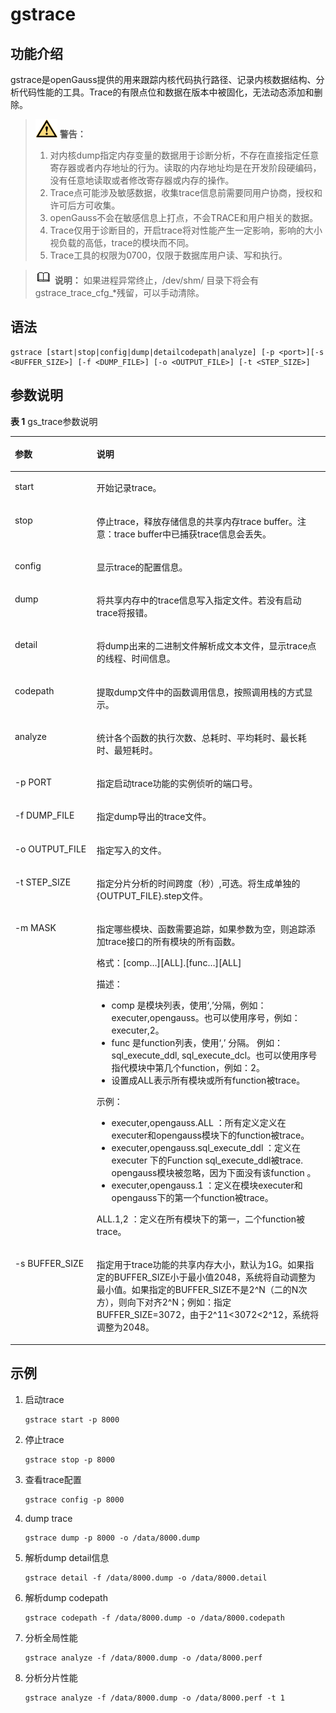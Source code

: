 # gstrace<a name="ZH-CN_TOPIC_0289899251"></a>

## 功能介绍<a name="zh-cn_topic_0287275941_zh-cn_topic_0237152426_zh-cn_topic_0059778103_s1d88b9452b2d4c15811c8ad2670b7682"></a>

gstrace是openGauss提供的用来跟踪内核代码执行路径、记录内核数据结构、分析代码性能的工具。Trace的有限点位和数据在版本中被固化，无法动态添加和删除。

>![](public_sys-resources/icon-warning.gif) **警告：** 
>
>1.  对内核dump指定内存变量的数据用于诊断分析，不存在直接指定任意寄存器或者内存地址的行为。读取的内存地址均是在开发阶段硬编码，没有任意地读取或者修改寄存器或内存的操作。
>2.  Trace点可能涉及敏感数据，收集trace信息前需要同用户协商，授权和许可后方可收集。
>3.  openGauss不会在敏感信息上打点，不会TRACE和用户相关的数据。
>4.  Trace仅用于诊断目的，开启trace将对性能产生一定影响，影响的大小视负载的高低，trace的模块而不同。
>5.  Trace工具的权限为0700，仅限于数据库用户读、写和执行。


>![](public_sys-resources/icon-note.gif) **说明：** 
>如果进程异常终止，/dev/shm/ 目录下将会有gstrace\_trace\_cfg\_\*残留，可以手动清除。

## 语法<a name="zh-cn_topic_0287275941_zh-cn_topic_0237152426_section681720817204"></a>

```
gstrace [start|stop|config|dump|detailcodepath|analyze] [-p <port>][-s <BUFFER_SIZE>] [-f <DUMP_FILE>] [-o <OUTPUT_FILE>] [-t <STEP_SIZE>]
```

## 参数说明<a name="zh-cn_topic_0287275941_zh-cn_topic_0237152426_zh-cn_topic_0059778103_se0ebdb25733f42f5b4286a1fc7e54a13"></a>

**表 1**  gs\_trace参数说明

<a name="zh-cn_topic_0287275941_zh-cn_topic_0237152426_zh-cn_topic_0059778103_t23767b731a7a45f09c53aed81e926bc8"></a>
<table><thead align="left"><tr id="zh-cn_topic_0287275941_zh-cn_topic_0237152426_zh-cn_topic_0059778103_r188ffec592514e99abaf1bc732cee3a5"><th class="cellrowborder" valign="top" width="25.94%" id="mcps1.2.3.1.1"><p id="zh-cn_topic_0287275941_zh-cn_topic_0237152426_zh-cn_topic_0059778103_a5c967910f28a4a66bb9305b009489d36"><a name="zh-cn_topic_0287275941_zh-cn_topic_0237152426_zh-cn_topic_0059778103_a5c967910f28a4a66bb9305b009489d36"></a><a name="zh-cn_topic_0287275941_zh-cn_topic_0237152426_zh-cn_topic_0059778103_a5c967910f28a4a66bb9305b009489d36"></a>参数</p>
</th>
<th class="cellrowborder" valign="top" width="74.06%" id="mcps1.2.3.1.2"><p id="zh-cn_topic_0287275941_zh-cn_topic_0237152426_zh-cn_topic_0059778103_a8fefacfdc99f49668d734bb253b62f94"><a name="zh-cn_topic_0287275941_zh-cn_topic_0237152426_zh-cn_topic_0059778103_a8fefacfdc99f49668d734bb253b62f94"></a><a name="zh-cn_topic_0287275941_zh-cn_topic_0237152426_zh-cn_topic_0059778103_a8fefacfdc99f49668d734bb253b62f94"></a>说明</p>
</th>
</tr>
</thead>
<tbody><tr id="zh-cn_topic_0287275941_zh-cn_topic_0237152426_row11827125619439"><td class="cellrowborder" valign="top" width="25.94%" headers="mcps1.2.3.1.1 "><p id="zh-cn_topic_0287275941_zh-cn_topic_0237152426_p15830145612433"><a name="zh-cn_topic_0287275941_zh-cn_topic_0237152426_p15830145612433"></a><a name="zh-cn_topic_0287275941_zh-cn_topic_0237152426_p15830145612433"></a>start</p>
</td>
<td class="cellrowborder" valign="top" width="74.06%" headers="mcps1.2.3.1.2 "><p id="zh-cn_topic_0287275941_zh-cn_topic_0237152426_p133635214218"><a name="zh-cn_topic_0287275941_zh-cn_topic_0237152426_p133635214218"></a><a name="zh-cn_topic_0287275941_zh-cn_topic_0237152426_p133635214218"></a>开始记录trace。</p>
</td>
</tr>
<tr id="zh-cn_topic_0287275941_zh-cn_topic_0237152426_zh-cn_topic_0059778103_r65d586da5c9c4f8da0dc5dab60f2c818"><td class="cellrowborder" valign="top" width="25.94%" headers="mcps1.2.3.1.1 "><p id="zh-cn_topic_0287275941_zh-cn_topic_0237152426_zh-cn_topic_0059778103_a6a197174fa6845f5a9302430adb2c86e"><a name="zh-cn_topic_0287275941_zh-cn_topic_0237152426_zh-cn_topic_0059778103_a6a197174fa6845f5a9302430adb2c86e"></a><a name="zh-cn_topic_0287275941_zh-cn_topic_0237152426_zh-cn_topic_0059778103_a6a197174fa6845f5a9302430adb2c86e"></a>stop</p>
</td>
<td class="cellrowborder" valign="top" width="74.06%" headers="mcps1.2.3.1.2 "><p id="zh-cn_topic_0287275941_zh-cn_topic_0237152426_zh-cn_topic_0059778103_a8b800d08df204d4c86033a1a6118d749"><a name="zh-cn_topic_0287275941_zh-cn_topic_0237152426_zh-cn_topic_0059778103_a8b800d08df204d4c86033a1a6118d749"></a><a name="zh-cn_topic_0287275941_zh-cn_topic_0237152426_zh-cn_topic_0059778103_a8b800d08df204d4c86033a1a6118d749"></a>停止trace，释放存储信息的共享内存trace buffer。注意：trace buffer中已捕获trace信息会丢失。</p>
</td>
</tr>
<tr id="zh-cn_topic_0287275941_zh-cn_topic_0237152426_zh-cn_topic_0059778103_r8e7b1a27e27d49e9b602e50973b412b3"><td class="cellrowborder" valign="top" width="25.94%" headers="mcps1.2.3.1.1 "><p id="zh-cn_topic_0287275941_zh-cn_topic_0237152426_zh-cn_topic_0059778103_zh-cn_topic_0058968088_p485426916248"><a name="zh-cn_topic_0287275941_zh-cn_topic_0237152426_zh-cn_topic_0059778103_zh-cn_topic_0058968088_p485426916248"></a><a name="zh-cn_topic_0287275941_zh-cn_topic_0237152426_zh-cn_topic_0059778103_zh-cn_topic_0058968088_p485426916248"></a>config</p>
</td>
<td class="cellrowborder" valign="top" width="74.06%" headers="mcps1.2.3.1.2 "><p id="zh-cn_topic_0287275941_zh-cn_topic_0237152426_p25031714162217"><a name="zh-cn_topic_0287275941_zh-cn_topic_0237152426_p25031714162217"></a><a name="zh-cn_topic_0287275941_zh-cn_topic_0237152426_p25031714162217"></a>显示trace的配置信息。</p>
</td>
</tr>
<tr id="zh-cn_topic_0287275941_zh-cn_topic_0237152426_zh-cn_topic_0059778103_r9a81825bfd004895bd49bb565f44e248"><td class="cellrowborder" valign="top" width="25.94%" headers="mcps1.2.3.1.1 "><p id="zh-cn_topic_0287275941_zh-cn_topic_0237152426_p11540121819226"><a name="zh-cn_topic_0287275941_zh-cn_topic_0237152426_p11540121819226"></a><a name="zh-cn_topic_0287275941_zh-cn_topic_0237152426_p11540121819226"></a>dump</p>
</td>
<td class="cellrowborder" valign="top" width="74.06%" headers="mcps1.2.3.1.2 "><p id="zh-cn_topic_0287275941_zh-cn_topic_0237152426_p17479524192216"><a name="zh-cn_topic_0287275941_zh-cn_topic_0237152426_p17479524192216"></a><a name="zh-cn_topic_0287275941_zh-cn_topic_0237152426_p17479524192216"></a>将共享内存中的trace信息写入指定文件。若没有启动trace将报错。</p>
</td>
</tr>
<tr id="zh-cn_topic_0287275941_zh-cn_topic_0237152426_zh-cn_topic_0059778103_r3a4fdac5e343484e8e1591a6bb878cdf"><td class="cellrowborder" valign="top" width="25.94%" headers="mcps1.2.3.1.1 "><p id="zh-cn_topic_0287275941_zh-cn_topic_0237152426_zh-cn_topic_0059778103_a1d6c85beb1ba433fa3a7ef5105ea1cc6"><a name="zh-cn_topic_0287275941_zh-cn_topic_0237152426_zh-cn_topic_0059778103_a1d6c85beb1ba433fa3a7ef5105ea1cc6"></a><a name="zh-cn_topic_0287275941_zh-cn_topic_0237152426_zh-cn_topic_0059778103_a1d6c85beb1ba433fa3a7ef5105ea1cc6"></a>detail</p>
</td>
<td class="cellrowborder" valign="top" width="74.06%" headers="mcps1.2.3.1.2 "><p id="zh-cn_topic_0287275941_zh-cn_topic_0237152426_p694710363227"><a name="zh-cn_topic_0287275941_zh-cn_topic_0237152426_p694710363227"></a><a name="zh-cn_topic_0287275941_zh-cn_topic_0237152426_p694710363227"></a>将dump出来的二进制文件解析成文本文件，显示trace点的线程、时间信息。</p>
</td>
</tr>
<tr id="zh-cn_topic_0287275941_zh-cn_topic_0237152426_zh-cn_topic_0059778103_r2d33c4b669f14e4380c5068a444f0582"><td class="cellrowborder" valign="top" width="25.94%" headers="mcps1.2.3.1.1 "><p id="zh-cn_topic_0287275941_zh-cn_topic_0237152426_p1333212342222"><a name="zh-cn_topic_0287275941_zh-cn_topic_0237152426_p1333212342222"></a><a name="zh-cn_topic_0287275941_zh-cn_topic_0237152426_p1333212342222"></a>codepath</p>
</td>
<td class="cellrowborder" valign="top" width="74.06%" headers="mcps1.2.3.1.2 "><p id="zh-cn_topic_0287275941_zh-cn_topic_0237152426_p14331133462214"><a name="zh-cn_topic_0287275941_zh-cn_topic_0237152426_p14331133462214"></a><a name="zh-cn_topic_0287275941_zh-cn_topic_0237152426_p14331133462214"></a>提取dump文件中的函数调用信息，按照调用栈的方式显示。</p>
</td>
</tr>
<tr id="zh-cn_topic_0287275941_zh-cn_topic_0237152426_zh-cn_topic_0059778103_r61bf02df0d904a1988a04a22027417ec"><td class="cellrowborder" valign="top" width="25.94%" headers="mcps1.2.3.1.1 "><p id="zh-cn_topic_0287275941_zh-cn_topic_0237152426_p433083419226"><a name="zh-cn_topic_0287275941_zh-cn_topic_0237152426_p433083419226"></a><a name="zh-cn_topic_0287275941_zh-cn_topic_0237152426_p433083419226"></a>analyze</p>
</td>
<td class="cellrowborder" valign="top" width="74.06%" headers="mcps1.2.3.1.2 "><p id="zh-cn_topic_0287275941_zh-cn_topic_0237152426_p1132963412212"><a name="zh-cn_topic_0287275941_zh-cn_topic_0237152426_p1132963412212"></a><a name="zh-cn_topic_0287275941_zh-cn_topic_0237152426_p1132963412212"></a>统计各个函数的执行次数、总耗时、平均耗时、最长耗时、最短耗时。</p>
</td>
</tr>
<tr id="zh-cn_topic_0287275941_zh-cn_topic_0237152426_zh-cn_topic_0059778103_r4cd4463ebb5e4719ba97a9a170e1c336"><td class="cellrowborder" valign="top" width="25.94%" headers="mcps1.2.3.1.1 "><p id="zh-cn_topic_0287275941_zh-cn_topic_0237152426_p15327334122215"><a name="zh-cn_topic_0287275941_zh-cn_topic_0237152426_p15327334122215"></a><a name="zh-cn_topic_0287275941_zh-cn_topic_0237152426_p15327334122215"></a>-p PORT</p>
</td>
<td class="cellrowborder" valign="top" width="74.06%" headers="mcps1.2.3.1.2 "><p id="zh-cn_topic_0287275941_zh-cn_topic_0237152426_p732613416227"><a name="zh-cn_topic_0287275941_zh-cn_topic_0237152426_p732613416227"></a><a name="zh-cn_topic_0287275941_zh-cn_topic_0237152426_p732613416227"></a>指定启动trace功能的实例侦听的端口号。</p>
</td>
</tr>
<tr id="zh-cn_topic_0287275941_zh-cn_topic_0237152426_zh-cn_topic_0059778103_rf78e1c297caa4e1b8c449b6475e9457f"><td class="cellrowborder" valign="top" width="25.94%" headers="mcps1.2.3.1.1 "><p id="zh-cn_topic_0287275941_zh-cn_topic_0237152426_p33241034112218"><a name="zh-cn_topic_0287275941_zh-cn_topic_0237152426_p33241034112218"></a><a name="zh-cn_topic_0287275941_zh-cn_topic_0237152426_p33241034112218"></a>-f DUMP_FILE</p>
</td>
<td class="cellrowborder" valign="top" width="74.06%" headers="mcps1.2.3.1.2 "><p id="zh-cn_topic_0287275941_zh-cn_topic_0237152426_p155451829202515"><a name="zh-cn_topic_0287275941_zh-cn_topic_0237152426_p155451829202515"></a><a name="zh-cn_topic_0287275941_zh-cn_topic_0237152426_p155451829202515"></a>指定dump导出的trace文件。</p>
</td>
</tr>
<tr id="zh-cn_topic_0287275941_zh-cn_topic_0237152426_zh-cn_topic_0059778103_rf1d87491bb174b2aa6a8008c2ec3e7d3"><td class="cellrowborder" valign="top" width="25.94%" headers="mcps1.2.3.1.1 "><p id="zh-cn_topic_0287275941_zh-cn_topic_0237152426_p11321173462215"><a name="zh-cn_topic_0287275941_zh-cn_topic_0237152426_p11321173462215"></a><a name="zh-cn_topic_0287275941_zh-cn_topic_0237152426_p11321173462215"></a>-o OUTPUT_FILE</p>
</td>
<td class="cellrowborder" valign="top" width="74.06%" headers="mcps1.2.3.1.2 "><p id="zh-cn_topic_0287275941_zh-cn_topic_0237152426_p832013402216"><a name="zh-cn_topic_0287275941_zh-cn_topic_0237152426_p832013402216"></a><a name="zh-cn_topic_0287275941_zh-cn_topic_0237152426_p832013402216"></a>指定写入的文件。</p>
</td>
</tr>
<tr id="zh-cn_topic_0287275941_zh-cn_topic_0237152426_zh-cn_topic_0059778103_r96238b14ad9a4a9e886adc9ae0cdd228"><td class="cellrowborder" valign="top" width="25.94%" headers="mcps1.2.3.1.1 "><p id="zh-cn_topic_0287275941_zh-cn_topic_0237152426_p03185341227"><a name="zh-cn_topic_0287275941_zh-cn_topic_0237152426_p03185341227"></a><a name="zh-cn_topic_0287275941_zh-cn_topic_0237152426_p03185341227"></a>-t STEP_SIZE</p>
</td>
<td class="cellrowborder" valign="top" width="74.06%" headers="mcps1.2.3.1.2 "><p id="zh-cn_topic_0287275941_zh-cn_topic_0237152426_p16317134152214"><a name="zh-cn_topic_0287275941_zh-cn_topic_0237152426_p16317134152214"></a><a name="zh-cn_topic_0287275941_zh-cn_topic_0237152426_p16317134152214"></a>指定分片分析的时间跨度（秒）,可选。将生成单独的{OUTPUT_FILE}.step文件。</p>
</td>
</tr>
<tr id="row19271527135319"><td class="cellrowborder" valign="top" width="25.94%" headers="mcps1.2.3.1.1 "><p id="p22713278539"><a name="p22713278539"></a><a name="p22713278539"></a>-m MASK</p>
</td>
<td class="cellrowborder" valign="top" width="74.06%" headers="mcps1.2.3.1.2 "><p id="p1271527145315"><a name="p1271527145315"></a><a name="p1271527145315"></a>指定哪些模块、函数需要追踪，如果参数为空，则追踪添加trace接口的所有模块的所有函数。</p>
<p id="p176851402914"><a name="p176851402914"></a><a name="p176851402914"></a>格式：[comp…][ALL].[func…][ALL]</p>
<p id="p476815146299"><a name="p476815146299"></a><a name="p476815146299"></a>描述：</p>
<a name="ul191841558155417"></a><a name="ul191841558155417"></a><ul id="ul191841558155417"><li>comp 是模块列表，使用‘,’分隔，例如：executer,opengauss。也可以使用序号，例如：executer,2。</li><li>func 是function列表，使用‘,’ 分隔。 例如：sql_execute_ddl, sql_execute_dcl。也可以使用序号指代模块中第几个function，例如：2。</li><li>设置成ALL表示所有模块或所有function被trace。</li></ul>
<p id="p276921442916"><a name="p276921442916"></a><a name="p276921442916"></a>示例：</p>
<a name="ul31951366551"></a><a name="ul31951366551"></a><ul id="ul31951366551"><li>executer,opengauss.ALL ：所有定义定义在executer和opengauss模块下的function被trace。</li><li>executer,opengauss.sql_execute_ddl ：定义在executer 下的Function sql_execute_ddl被trace. opengauss模块被忽略，因为下面没有该function 。</li><li>executer,opengauss.1 ：定义在模块executer和opengauss下的第一个function被trace。</li></ul>
<p id="p176921422917"><a name="p176921422917"></a><a name="p176921422917"></a>ALL.1,2 ：定义在所有模块下的第一，二个function被trace。</p>
</td>
</tr>
<tr id="zh-cn_topic_0287275941_zh-cn_topic_0237152426_row12693367813"><td class="cellrowborder" valign="top" width="25.94%" headers="mcps1.2.3.1.1 "><p id="zh-cn_topic_0287275941_zh-cn_topic_0237152426_p43111434122216"><a name="zh-cn_topic_0287275941_zh-cn_topic_0237152426_p43111434122216"></a><a name="zh-cn_topic_0287275941_zh-cn_topic_0237152426_p43111434122216"></a>-s BUFFER_SIZE</p>
</td>
<td class="cellrowborder" valign="top" width="74.06%" headers="mcps1.2.3.1.2 "><p id="zh-cn_topic_0287275941_zh-cn_topic_0237152426_p5310203414226"><a name="zh-cn_topic_0287275941_zh-cn_topic_0237152426_p5310203414226"></a><a name="zh-cn_topic_0287275941_zh-cn_topic_0237152426_p5310203414226"></a>指定用于trace功能的共享内存大小，默认为1G。如果指定的BUFFER_SIZE小于最小值2048，系统将自动调整为最小值。如果指定的BUFFER_SIZE不是2^N（二的N次方），则向下对齐2^N；例如：指定BUFFER_SIZE=3072，由于2^11&lt;3072&lt;2^12，系统将调整为2048。</p>
</td>
</tr>
</tbody>
</table>

## 示例<a name="zh-cn_topic_0287275941_zh-cn_topic_0237152426_section2838131051812"></a>

1.  启动trace

    ```
    gstrace start -p 8000
    ```

2.  停止trace

    ```
    gstrace stop -p 8000
    ```

3.  查看trace配置

    ```
    gstrace config -p 8000
    ```

4.  dump trace

    ```
    gstrace dump -p 8000 -o /data/8000.dump
    ```

5.  解析dump detail信息

    ```
    gstrace detail -f /data/8000.dump -o /data/8000.detail
    ```

6.  解析dump codepath

    ```
    gstrace codepath -f /data/8000.dump -o /data/8000.codepath
    ```

7.  分析全局性能

    ```
    gstrace analyze -f /data/8000.dump -o /data/8000.perf
    ```

8.  分析分片性能

    ```
    gstrace analyze -f /data/8000.dump -o /data/8000.perf -t 1
    ```


